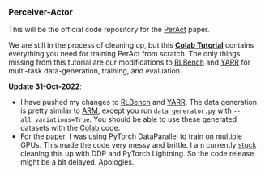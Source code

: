 ### Perceiver-Actor

This will be the official code repository for the [PerAct](https://peract.github.io/) paper. 

We are still in the process of cleaning up, but this [**Colab Tutorial**](https://colab.research.google.com/drive/1wpaosDS94S0rmtGmdnP0J1TjS7mEM14V?usp=sharing) contains everything you need for training PerAct from scratch. The only things missing from this tutorial are our modifications to [RLBench](https://github.com/stepjam/RLBench) and [YARR](https://github.com/stepjam/YARR) for multi-task data-generation, training, and evaluation. 

**Update 31-Oct-2022**: 
- I have pushed my changes to [RLBench](https://github.com/MohitShridhar/RLBench/tree/peract) and [YARR](https://github.com/MohitShridhar/YARR/tree/peract). The data generation is pretty similar to [ARM](https://github.com/stepjam/ARM#running-experiments), except you run `data_generator.py` with `--all_variations=True`. You should be able to use these generated datasets with the [Colab](https://colab.research.google.com/drive/1wpaosDS94S0rmtGmdnP0J1TjS7mEM14V?usp=sharing) code.  
- For the paper, I was using PyTorch DataParallel to train on multiple GPUs. This made the code very messy and brittle. I am currently [stuck](https://github.com/Lightning-AI/lightning/issues/10098) cleaning this up with DDP and PyTorch Lightning. So the code release might be a bit delayed. Apologies.
